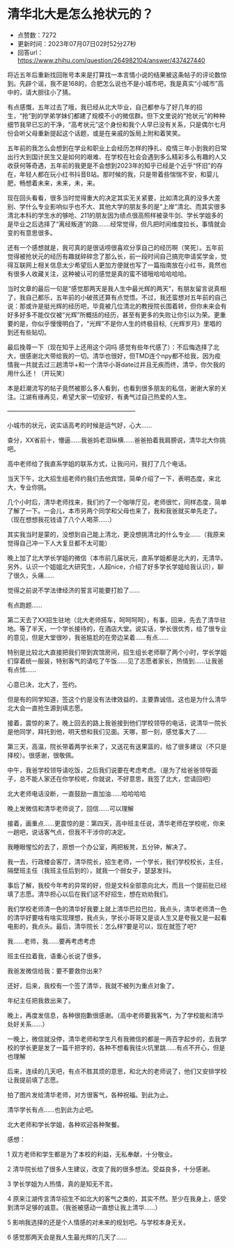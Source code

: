 # 清华北大是怎么抢状元的？
- 点赞数：7272
- 更新时间：2023年07月07日02时52分27秒
- 回答url：https://www.zhihu.com/question/264982104/answer/437427440
<body>
 <p data-pid="bdbUFIOT">将近五年后重新找回账号本来是打算找一本言情小说的结果被这条帖子的评论数惊到。先辟个谣，我不是168的，合肥怎么说也不是小城市吧，我是真实“小城市”高中的，请大胆往小了猜。</p>
 <p data-pid="ipvn-K3H">有点感慨，五年过去了哦，我已经从北大毕业，自己都参与了好几年的招生，“抢”到的学弟学妹们都建了规模不小的微信群。但下文里说的“抢状元”的种种细节我早已忘的干净，“高考状元”这个身份和我个人早已没有关系，只是偶尔七月份会听父母重新提起这个话题，或是在亲戚的饭局上附和着笑笑。</p>
 <p data-pid="bOKqKhVs">五年前的我怎么会想到在学业和职业上会经历怎样的挣扎、疫情三年小到我的日常出行大到国计民生又是如何的艰难、在学校在社会会遇到多么精彩多么有趣的人又收获何等奇遇，五年前的我更是不会想到2023年的知乎已经是个近乎“怀旧”的存在，年轻人都在玩小红书抖音B站。那时候的我，只是带着些惴惴不安，和婴儿肥，畅想着未来，未来，未，来。</p>
 <p data-pid="XKIWYJfI">现在回头看看，很多当时觉得重大的决定其实无关紧要，比如清北真的没多大差别、学什么专业影响似乎也不大、其他大学的朋友多的是“上岸”清北、而其实很多清北本科的学生水的够呛、211的朋友因为绩点很高照样被录牛剑、学长学姐多的是毕业之后选择了“离经叛道”的路…….经常觉得，但凡把时间维度拉长，事情就会变的有意思很多。</p>
 <p data-pid="-h0MLt11">还有一个感想就是，我可真的是很话唠很喜欢分享自己的经历啊（笑死）。五年前觉得被抢状元的经历有趣就碎碎念了那么长，前一段时间自己搞完申请奖学金，觉得互联网上相关信息太少希望后人更加方便就也写了一篇指南放在小红书，竟然也有很多人收藏关注，这种被认可的感觉是真的蛮不错哦哈哈哈哈哈。</p>
 <p data-pid="JGt9nS4U">当时文章的最后一句是“感觉那两天是我人生中最光辉的两天”，有朋友留言说真相了，我自己都乐，五年前的小破孩还算有点觉悟。不过，我还蛮想对五年前的自己说：那或许是挺光辉的经历吧，毕竟被几位清北的教授院长围着转，但你未来会有好多好多不能仅仅被“光辉”所概括的经历，甚至有更多的失败让你引以为荣。更重要的是，你似乎慢慢明白了，“光辉”不是你人生的终极目标,《光辉岁月》里唱的到还有些贴切。</p>
 <p data-pid="-lot818G">最后挽尊一下（现在知乎上还用这个词吗 感觉有些年代感了）：不后悔选择了北大，很感谢北大带给我的一切。清华也很好，但TMD连个npy都不给我，因为疫情我一共就去过三趟清华+和一个清华小哥date过并且无疾而终，清华，你欠我的用什么还！（开玩笑）</p>
 <p data-pid="jZkq_Dqy">本是赶潮流写的帖子竟然被那么多人看到，也看到很多朋友的私信，谢谢大家的关注。江湖有缘再见，希望大家一切安好，有勇气过自己热爱的人生。</p>
 <p data-pid="Knb6kv42">—————————————————————</p>
 <p data-pid="qAXpA03V">小城市的状元，说实话高考的时候是运气好，心大……</p>
 <p data-pid="w-BqanoM">查分，XX省前十，懵逼……我爸妈老泪纵横……爸爸拍着我肩膀说，清华北大你挑吧。</p>
 <p data-pid="ugE6UN8M">高中老师给了我直系学姐的联系方式，让我问问，我打了几个电话。</p>
 <p data-pid="ahsXifXn">当天下午，北大招生组老师约我们去他宾馆，简单介绍了一下，表明态度，来北大，专业你挑。</p>
 <p data-pid="NK177ODi">几个小时后，清华老师找来，我们约了一个咖啡厅见，老师很忙，同样态度，简单了解了一下。一会儿，本市另两个同学和父母也来了，我和我爸就买单先走了。（现在想想我花钱请了八个人喝茶……）</p>
 <p data-pid="HCy2PI3s">其实我当时是蒙的，没想到自己能上清北，更没想挑清北的什么专业……（我原来觉得自己冲一下人大复旦都不太可能）</p>
 <p data-pid="PuMmbwjm">晚上加了北大学长学姐的微信（本市前几届状元，直系学姐都是北大的，无清华。另外，认识一个姐姐北大研究生，人超nice，介绍了好多学长学姐给我认识），聊了很久，头痛……</p>
 <p data-pid="xtkMBERm">觉得之前说不学法律经济的誓言可能要打脸了……</p>
 <p data-pid="RjdhRnIl">有点跑题……</p>
 <p data-pid="eS281ZfL">第二天去了XX招生驻地（北大老师搭车，呵呵呵呵），有事，回来，先去了清华驻地。等了半天，一个学长接待的，在酒店大堂。说实话，学长很优秀，给了很专业的意见，但是大堂很吵，我爸尴尬的在旁边呆着……有点……</p>
 <p data-pid="p5bJFVhZ">特别是比较北大直接把我们带到宾馆房间，招生组长老师聊了两个小时，学长学姐们穿着统一服装，特别客气的请吃了午饭……见了志愿者家长，热情到……让我爸有点怵……</p>
 <p data-pid="OIV_Xt-0">心意已决，北大了，签约。</p>
 <p data-pid="edcz4nBn">但是有的同学知道，签这个约是没有法律效益的，主要靠诚信。这也是为什么清华北大会一直抢生源到填志愿。</p>
 <p data-pid="YQGihHde">接着，震惊的来了。晚上回去的路上我爸接到他们学校领导的电话，说清华一院长是他同学，拜托到他，明天想和我们见面。天哪，那一刻，感觉事大了……</p>
 <p data-pid="VrAbe_Jo">第三天，高温，院长带着两学长来了，又送花有送果篮的，给了很多建议（不只是择校）。很感谢，很敬佩。</p>
 <p data-pid="OTXBwT26">中午，我爸学校领导请吃饭，之后我们说要在考虑考虑。（是为了给爸爸领导面子，总不能人家还在你学校呢，你就说，不好意思，我签了北大，您请回吧）</p>
 <p data-pid="RSjfpE40">北大老师电话没断，一直鼓励一直加油……哈哈哈哈</p>
 <p data-pid="7-APwJNa">晚上发微信和清华老师说了，回信……可以理解</p>
 <p data-pid="3Tx-EJy4">接着，画重点……更震惊的是：第四天，高中班主任说，清华老师在学校呢，你来一趟吧，说话客气点，但我不干涉你的决定。</p>
 <p data-pid="O9ZrG3_y">我睡眼惺忪的去了，原想一个办公室，两把板凳，五分钟，解决了。</p>
 <p data-pid="Q-dytPiK">我一去，行政楼会客厅，清华院长，招生老师，一个学长，我们学校校长，主任，隔壁班主任（我班主任后到的），就我一个弱女子，瑟瑟发抖。</p>
 <p data-pid="QbsQTtr5">事后了解，我校今年考的异常的好，但是文科全部意向北大，而且一个提前批已经填了志愿。清华担心以后在我们这不好招生，想在劝劝我们。</p>
 <p data-pid="gffmoz_l">我们学校老师清一色的清华好我要上就上清华巴拉巴拉，我点头，清华老师清一色的清华好要啥有啥实现理想，我点头，学长小哥哥又是谈人生又是夸我又是一起看电影的，我点头。最后，清华院长：怎么样?要是可以，现在就签了吧?</p>
 <p data-pid="W5JAPp5d">我……老师，我……要再考虑考虑</p>
 <p data-pid="CNg7w39A">班主任拉着我，语重心长说了很多。</p>
 <p data-pid="x1NBk_8C">我爸发微信给我：要不要救你出来?</p>
 <p data-pid="lgN5XUvB">还好，后来，我校有一个签了清华，我就不被列为重点对象了。</p>
 <p data-pid="77qfgD3o">年纪主任把我救出来了。</p>
 <p data-pid="QfeZxpbs">晚上，再度发信息，各种很抱歉很感谢。（高中老师要我客气，为了学校能和清华处好关系……）</p>
 <p data-pid="Uoodg3mI">一晚上，微信就没停，清华老师和学生凡有我微信的都是一两百字起步的，去我学校的学长更是发了一篇千把字的，各种不想看我往火坑里跳……有点不开心，但是也理解</p>
 <p data-pid="YK6b4LYk">后来，连续的几天吧，有点不胜其烦的意思，和北大的老师说了，他们又安排学校让我提前填了志愿。</p>
 <p data-pid="RnGxBw4a">拍了图片发给清华老师，对方很客气，各种祝福。到此为止。</p>
 <p data-pid="NmKijK8e">清华学长有点……也到此为止吧。</p>
 <p data-pid="a2E-kQmq">北大老师和学长学姐，各种欢迎各种聚餐。</p>
 <p data-pid="K23OQ3dd">感想：</p>
 <p data-pid="wT9VRCWr">1 双方老师和学生都是为了本校的利益，无私奉献，十分敬业。</p>
 <p data-pid="c6pvG2kY">2 清华院长给了很多人生建议，改变了我的很多想法。受益良多，十分感谢。</p>
 <p data-pid="_nDXmBfs">3 学长学姐为人热情，真的是知无不言。</p>
 <p data-pid="Jgky3m6Z">4 原来江湖传言清华招生不如北大的客气之类的，其实不然。至少在我身上，感受到清华足够的诚意。（我爸被感动一直想让我上清华……）</p>
 <p data-pid="CiHfmVa3">5 影响我选择的还是个人情感的对未来的规划吧。与学校本身无关。</p>
 <p data-pid="LyUACo4S">6 感觉那两天会是我人生最光辉的几天了……</p>
</body>